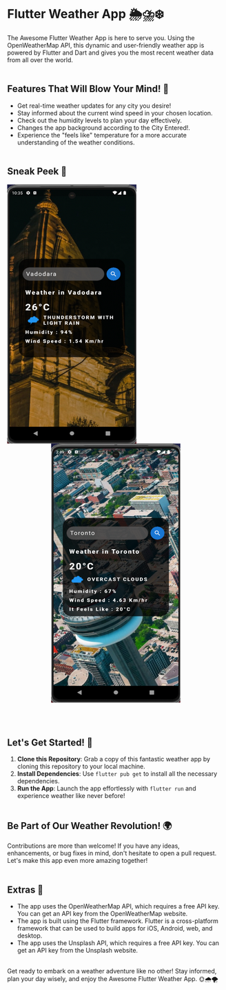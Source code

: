 # Flutter Weather App 🌦️⛈️❄️

The Awesome Flutter Weather App is here to serve you. Using the OpenWeatherMap API, this dynamic and user-friendly weather app is powered by Flutter and Dart and gives you the most recent weather data from all over the world.<br><br>

## Features That Will Blow Your Mind! 🚀

* Get real-time weather updates for any city you desire!
* Stay informed about the current wind speed in your chosen location.
* Check out the humidity levels to plan your day effectively.
* Changes the app background according to the City Entered!.
* Experience the "feels like" temperature for a more accurate understanding of the weather conditions.<br><br>

## Sneak Peek 📸
<p align = "center">
<img src="https://github.com/YugamPatel/FlutterWeatherApp/blob/main/flutterWeatherAppV1.png" width="300" height="600" align="left"></img> 
<img src="https://github.com/YugamPatel/FlutterWeatherApp/blob/main/flutterWeatherAppV2.png" width="300" height="600"></img>
</p><br><br>

## Let's Get Started! 🚀

1. **Clone this Repository**: Grab a copy of this fantastic weather app by cloning this repository to your local machine.
2. **Install Dependencies**: Use `flutter pub get` to install all the necessary dependencies.
3. **Run the App**: Launch the app effortlessly with `flutter run` and experience weather like never before!<br><br>

## Be Part of Our Weather Revolution! 🌍
Contributions are more than welcome! If you have any ideas, enhancements, or bug fixes in mind, don't hesitate to open a pull request. Let's make this app even more amazing together!<br><br>

## Extras 🧐

* The app uses the OpenWeatherMap API, which requires a free API key. You can get an API key from the OpenWeatherMap website.
* The app is built using the Flutter framework. Flutter is a cross-platform framework that can be used to build apps for iOS, Android, web, and desktop.
* The app uses the Unsplash API, which requires a free API key. You can get an API key from the Unsplash website.<br><br>

Get ready to embark on a weather adventure like no other! Stay informed, plan your day wisely, and enjoy the Awesome Flutter Weather App. 🌞🌧️🌪️
